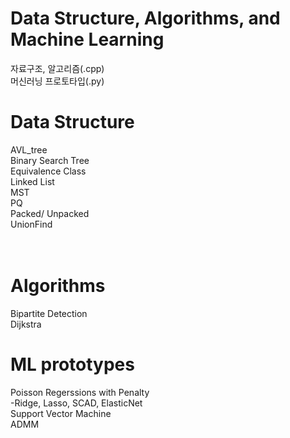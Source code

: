 # Data Structure, Algorithms, and Machine Learning

자료구조, 알고리즘(.cpp) <br/>
머신러닝 프로토타입(.py) <br/>
# Data Structure
AVL_tree<br/>
Binary Search Tree<br/>
Equivalence Class <br/>
Linked List  <br/>
MST  <br/>
PQ  <br/>
Packed/ Unpacked  <br/>
UnionFind  <br/>
  <br/>
  <br/>
# Algorithms
Bipartite Detection  <br/>
Dijkstra  <br/>
  
  
# ML prototypes
Poisson Regerssions with Penalty  <br/>
-Ridge, Lasso, SCAD, ElasticNet  <br/>
Support Vector Machine  <br/>
ADMM  <br/>
  
